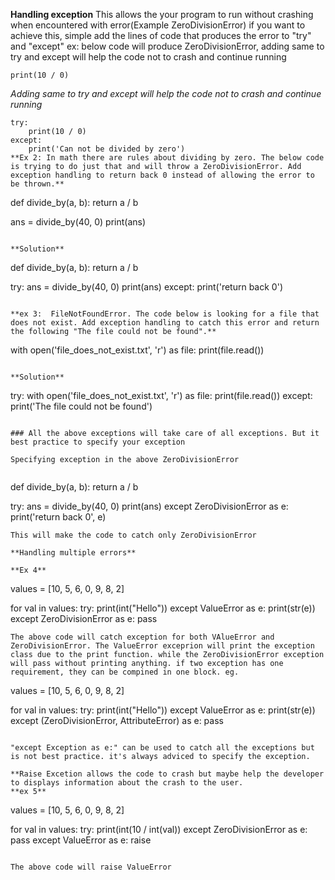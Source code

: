**Handling exception**
This allows the your program to run without crashing when encountered with error(Example ZeroDivisionError)
if you want to achieve this, simple add the lines of code that produces the error to "try" and "except"
ex: below code will produce ZeroDivisionError, adding same to try and except will help the code not to crash and continue running

	print(10 / 0)

_Adding same to try and except will help the code not to crash and continue running_

```
try:
    print(10 / 0)
except:
    print('Can not be divided by zero')
**Ex 2: In math there are rules about dividing by zero. The below code is trying to do just that and will throw a ZeroDivisionError. Add exception handling to return back 0 instead of allowing the error to be thrown.**

```
def divide_by(a, b):
    return a / b


ans = divide_by(40, 0)
print(ans)

```

**Solution**

```
def divide_by(a, b):
    return a / b

try:
    ans = divide_by(40, 0)
    print(ans)
except:
    print('return back 0')
```

**ex 3:  FileNotFoundError. The code below is looking for a file that does not exist. Add exception handling to catch this error and return the following "The file could not be found".**

```
with open('file_does_not_exist.txt', 'r') as file:
    print(file.read())
```

**Solution**
```
try:
    with open('file_does_not_exist.txt', 'r') as file:
        print(file.read())
except:
    print('The file could not be found')
```

### All the above exceptions will take care of all exceptions. But it best practice to specify your exception

Specifying exception in the above ZeroDivisionError


```
def divide_by(a, b):
    return a / b

try:
    ans = divide_by(40, 0)
    print(ans)
except ZeroDivisionError as e:
    print('return back 0', e)
```
This will make the code to catch only ZeroDivisionError

**Handling multiple errors**

**Ex 4**
```
values = [10, 5, 6, 0, 9, 8, 2]

for val in values:
    try:
        print(int("Hello"))
    except ValueError as e:
        print(str(e))
    except ZeroDivisionError as e:
        pass
```
The above code will catch exception for both VAlueError and ZeroDivisionError. The ValueError exceprion will print the exception class due to the print function. while the ZeroDivisionError exception will pass without printing anything. if two exception has one requirement, they can be compined in one block. eg.
```
values = [10, 5, 6, 0, 9, 8, 2]

for val in values:
    try:
        print(int("Hello"))
    except ValueError as e:
        print(str(e))
    except (ZeroDivisionError, AttributeError) as e:
        pass
```

"except Exception as e:" can be used to catch all the exceptions but is not best practice. it's always adviced to specify the exception.

**Raise Excetion allows the code to crash but maybe help the developer to displays information about the crash to the user.
**ex 5**

```
values = [10, 5, 6, 0, 9, 8, 2]

for val in values:
    try:
        print(int(10 / int(val))
    except ZeroDivisionError as e:
        pass
    except ValueError as e:
        raise
```

The above code will raise ValueError


